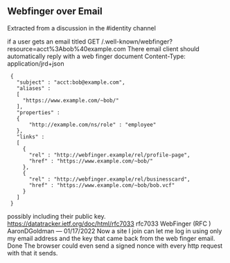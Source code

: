 ## Webfinger over Email

Extracted from a discussion in the #identity channel

if a user gets an email titled 
GET /.well-known/webfinger?resource=acct%3Abob%40example.com
There email client should automatically reply with a web finger document 
Content-Type: application/jrd+json

     {
       "subject" : "acct:bob@example.com",
       "aliases" :
       [
         "https://www.example.com/~bob/"
       ],
       "properties" :
       {
           "http://example.com/ns/role" : "employee"
       },
       "links" :
       [
         {
           "rel" : "http://webfinger.example/rel/profile-page",
           "href" : "https://www.example.com/~bob/"
         },
         {
           "rel" : "http://webfinger.example/rel/businesscard",
           "href" : "https://www.example.com/~bob/bob.vcf"
         }
       ]
     }

possibly including their public key.
https://datatracker.ietf.org/doc/html/rfc7033 
rfc7033
WebFinger (RFC )
AaronDGoldman — 01/17/2022
Now a site I join can let me log in using only my email address and the key that came back from the web finger email. Done
The browser could even send a signed nonce with every http request with that it sends.
